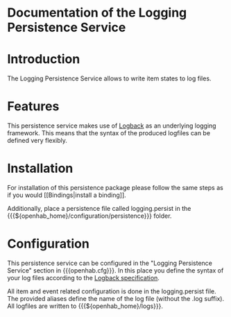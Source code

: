 # Documentation of the Logging Persistence Service

# Introduction

The Logging Persistence Service allows to write item states to log files.

# Features

This persistence service makes use of [Logback](http://logback.qos.ch/) as an underlying logging framework. This means that the syntax of the produced logfiles can be defined very flexibly.

# Installation

For installation of this persistence package please follow the same steps as if you would [[Bindings|install a binding]].

Additionally, place a persistence file called logging.persist in the {{{${openhab_home}/configuration/persistence}}} folder.

# Configuration

This persistence service can be configured in the "Logging Persistence Service" section in {{{openhab.cfg}}}.
In this place you define the syntax of your log files according to the [Logback specification](http://logback.qos.ch/manual/layouts.html#ClassicPatternLayout).

All item and event related configuration is done in the logging.persist file. The provided aliases define the name of the log file (without the .log suffix). All logfiles are written to {{{${openhab_home}/logs}}}.